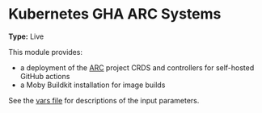 # Kubernetes GHA ARC Systems

**Type:** Live

This module provides:
- a deployment of the [ARC](https://docs.github.com/en/actions/hosting-your-own-runners/managing-self-hosted-runners-with-actions-runner-controller/quickstart-for-actions-runner-controller) project CRDS and controllers for self-hosted
  GitHub actions
- a Moby Buildkit installation for image builds

See the [vars file](./vars.tf) for descriptions of the input parameters.

